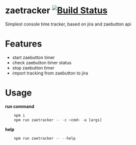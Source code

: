 # zaetracker [![Build Status](https://travis-ci.org/xio4/zaetracker.svg?branch=master)](http://travis-ci.org/xio4/zaetracker)
Simplest console time tracker, based on jira and zaebutton api

# Features
- start zaebutton timer
- check zaebutton timer status
- stop zaebutton timer
- import tracking from zaebutton to jira

# Usage

**run command**

```javascript
    npm i
    npm run zaetracker -- -c <cmd> -a [args]
```

**help**

```javascript
    npm run zaetracker -- --help
```
 


